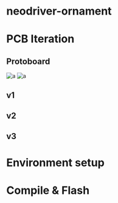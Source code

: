 # neodriver-ornament


# PCB Iteration
## Protoboard
![a](img/proto2.png)
![a](img/proto1.png)

## v1


## v2

## v3



# Environment setup

# Compile & Flash